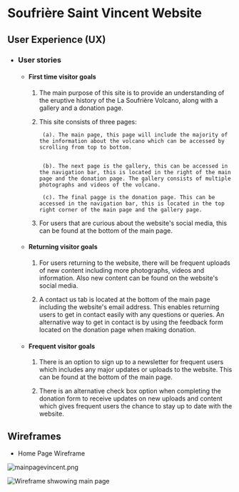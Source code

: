 # Soufrière Saint Vincent Website


## User Experience (UX)

- ###     User stories

   
    - ####   First time visitor goals



        1. The main purpose of this site is to provide an understanding of the eruptive history of the La Soufrière Volcano, along with a gallery and a donation page.

        2. This site consists of three pages:
        
        
                (a). The main page, this page will include the majority of the information about the volcano which can be accessed by scrolling from top to bottom.
        
        
                (b). The next page is the gallery, this can be accessed in the navigation bar, this is located in the right of the main page and the donation page. The gallery consists of multiple photographs and videos of the volcano.

                (c). The final pagge is the donation page. This can be accessed in the navigation bar, this is located in the top right corner of the main page and the gallery page.

        3. For users that are curious about the website's social media, this can be found at the bottom of the main page.


    -  ####   Returning visitor goals


        1. For users returning to the website, there will be frequent uploads of new content including more photographs, videos and information. Also new content can be found on the website's social media.

        2. A contact us tab is located at the bottom of the main page including the website's email address. This enables returning users to get in contact easily with any questions or queries. An alternative way to get in contact is by using the feedback form located on the donation page when making donation.

    - #### Frequent visitor goals


        1. There is an option to sign up to a newsletter for frequent users which includes any major updates or uploads to the website. This can be found at the bottom of the main page.

        2. There is an alternative check box option when completing the donation form to receive updates on new uploads and content which gives frequent users the chance to stay up to date with the website.



## Wireframes

- Home Page Wireframe 

![mainpagevincent.png](./HTML-AND-CSS-PORTFOLIO-1-PROJECT/WireframePics/mainpagevincent.png)

<div> <img src="https://github.com/Joha-will/HTML-and-CSS-Portfolio-1-Project.git/MainPageVincent.png" alt="Wireframe shwowing main page"> </div>
